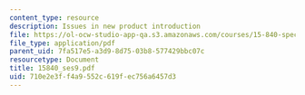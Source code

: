 ```yaml
---
content_type: resource
description: Issues in new product introduction
file: https://ol-ocw-studio-app-qa.s3.amazonaws.com/courses/15-840-special-seminar-in-marketing-marketing-management-spring-2004/710e2e3ff4a9552c619fec756a6457d3_15840_ses9.pdf
file_type: application/pdf
parent_uid: 7fa517e5-a3d9-8d75-03b8-577429bbc07c
resourcetype: Document
title: 15840_ses9.pdf
uid: 710e2e3f-f4a9-552c-619f-ec756a6457d3
---
```

